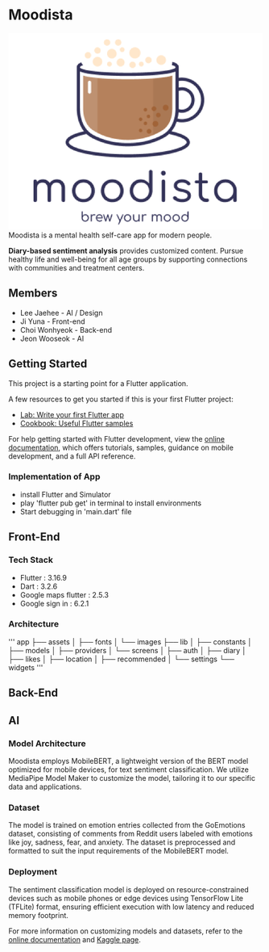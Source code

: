 # Moodista
![Logo](assets/images/loading_logo.png)
Moodista is a mental health self-care app for modern people.

 **Diary-based sentiment analysis** provides customized content.
Pursue healthy life and well-being for all age groups by supporting connections with communities and treatment centers.

## Members

* Lee Jaehee - AI / Design
* Ji Yuna - Front-end
* Choi Wonhyeok - Back-end
* Jeon Wooseok - AI

## Getting Started

This project is a starting point for a Flutter application.

A few resources to get you started if this is your first Flutter project:

- [Lab: Write your first Flutter app](https://docs.flutter.dev/get-started/codelab)
- [Cookbook: Useful Flutter samples](https://docs.flutter.dev/cookbook)

For help getting started with Flutter development, view the
[online documentation](https://docs.flutter.dev/), which offers tutorials,
samples, guidance on mobile development, and a full API reference.

### Implementation of App
- install Flutter and Simulator
- play 'flutter pub get' in terminal to install environments
- Start debugging in 'main.dart' file

## Front-End
### Tech Stack
- Flutter : 3.16.9
- Dart : 3.2.6
- Google maps flutter : 2.5.3
- Google sign in : 6.2.1

### Architecture

'''
app
├── assets
│ ├── fonts
│ └── images
├── lib
│ ├── constants
│ ├── models
│ ├── providers
│ └── screens
│ ├── auth
│ ├── diary
│ ├── likes
│ ├── location
│ ├── recommended
│ └── settings
└── widgets
'''

## Back-End

## AI

### Model Architecture

Moodista employs MobileBERT, a lightweight version of the BERT model optimized for mobile devices, for text sentiment classification. We utilize MediaPipe Model Maker to customize the model, tailoring it to our specific data and applications.

### Dataset

The model is trained on emotion entries collected from the GoEmotions dataset, consisting of comments from Reddit users labeled with emotions like joy, sadness, fear, and anxiety. The dataset is preprocessed and formatted to suit the input requirements of the MobileBERT model.

### Deployment

The sentiment classification model is deployed on resource-constrained devices such as mobile phones or edge devices using TensorFlow Lite (TFLite) format, ensuring efficient execution with low latency and reduced memory footprint.

For more information on customizing models and datasets, refer to the [online documentation](https://developers.google.com/mediapipe/solutions/customization/text_classifier) and [Kaggle page](https://www.kaggle.com/datasets/shivamb/go-emotions-google-emotions-dataset).
